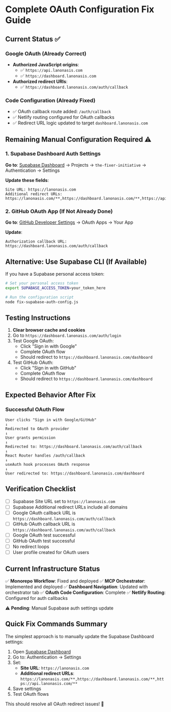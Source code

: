 # Complete OAuth Configuration Fix Guide

## Current Status ✅

### Google OAuth (Already Correct)
- **Authorized JavaScript origins**: 
  - ✅ `https://api.lanonasis.com`
  - ✅ `https://dashboard.lanonasis.com`
- **Authorized redirect URIs**: 
  - ✅ `https://dashboard.lanonasis.com/auth/callback`

### Code Configuration (Already Fixed)
- ✅ OAuth callback route added: `/auth/callback`
- ✅ Netlify routing configured for OAuth callbacks
- ✅ Redirect URL logic updated to target `dashboard.lanonasis.com`

## Remaining Manual Configuration Required ⚠️

### 1. Supabase Dashboard Auth Settings

**Go to**: [Supabase Dashboard](https://supabase.com/dashboard) → Projects → `the-fixer-initiative` → Authentication → Settings

**Update these fields**:

```
Site URL: https://lanonasis.com
Additional redirect URLs: https://lanonasis.com/**,https://dashboard.lanonasis.com/**,https://api.lanonasis.com/**
```

### 2. GitHub OAuth App (If Not Already Done)

**Go to**: [GitHub Developer Settings](https://github.com/settings/developers) → OAuth Apps → Your App

**Update**:
```
Authorization callback URL: https://dashboard.lanonasis.com/auth/callback
```

## Alternative: Use Supabase CLI (If Available)

If you have a Supabase personal access token:

```bash
# Set your personal access token
export SUPABASE_ACCESS_TOKEN=your_token_here

# Run the configuration script
node fix-supabase-auth-config.js
```

## Testing Instructions

1. **Clear browser cache and cookies**
2. Go to `https://dashboard.lanonasis.com/auth/login`
3. Test Google OAuth:
   - Click "Sign in with Google"
   - Complete OAuth flow
   - Should redirect to `https://dashboard.lanonasis.com/dashboard`
4. Test GitHub OAuth:
   - Click "Sign in with GitHub"
   - Complete OAuth flow
   - Should redirect to `https://dashboard.lanonasis.com/dashboard`

## Expected Behavior After Fix

### Successful OAuth Flow
```
User clicks "Sign in with Google/GitHub"
↓
Redirected to OAuth provider
↓
User grants permission
↓
Redirected to: https://dashboard.lanonasis.com/auth/callback
↓
React Router handles /auth/callback
↓
useAuth hook processes OAuth response
↓
User redirected to: https://dashboard.lanonasis.com/dashboard
```

## Verification Checklist

- [ ] Supabase Site URL set to `https://lanonasis.com`
- [ ] Supabase Additional redirect URLs include all domains
- [ ] Google OAuth callback URL is `https://dashboard.lanonasis.com/auth/callback`
- [ ] GitHub OAuth callback URL is `https://dashboard.lanonasis.com/auth/callback`
- [ ] Google OAuth test successful
- [ ] GitHub OAuth test successful
- [ ] No redirect loops
- [ ] User profile created for OAuth users

## Current Infrastructure Status

✅ **Monorepo Workflow**: Fixed and deployed
✅ **MCP Orchestrator**: Implemented and deployed
✅ **Dashboard Navigation**: Updated with orchestrator tab
✅ **OAuth Code Configuration**: Complete
✅ **Netlify Routing**: Configured for auth callbacks

⚠️ **Pending**: Manual Supabase auth settings update

## Quick Fix Commands Summary

The simplest approach is to manually update the Supabase Dashboard settings:

1. Open [Supabase Dashboard](https://supabase.com/dashboard)
2. Go to: Authentication → Settings
3. Set:
   - **Site URL**: `https://lanonasis.com`
   - **Additional redirect URLs**: `https://lanonasis.com/**,https://dashboard.lanonasis.com/**,https://api.lanonasis.com/**`
4. Save settings
5. Test OAuth flows

This should resolve all OAuth redirect issues! 🎯